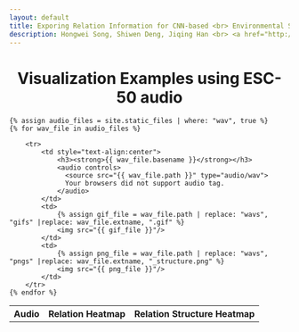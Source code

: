 ```yaml
---
layout: default
title: Exporing Relation Information for CNN-based <br> Environmental Sound Classification
description: Hongwei Song, Shiwen Deng, Jiqing Han <br> <a href="http://en.hit.edu.cn/about/overview?s=info" style="color:pink;">&#64;Harbin Institute of Technology</a>, China<br><a href="./pub.html" style="color:Gold;"><strong>&#128073 More Publications</strong></a>;   <a href="https://github.com/hackerekcah/ESRelation" style="color:Orange;"><strong>&#128073; Code Repository</strong></a>
---
```

<h1 style="text-align:center"> Visualization Examples using ESC-50 audio </h1>

<table width="200%">
    <tr>
        <th>Audio</th>
        <th>Relation Heatmap</th>
        <th>Relation Structure Heatmap</th>
    </tr>

    {% assign audio_files = site.static_files | where: "wav", true %}
    {% for wav_file in audio_files %}

        <tr>
            <td style="text-align:center">
                <h3><strong>{{ wav_file.basename }}</strong></h3>
                <audio controls>
                  <source src="{{ wav_file.path }}" type="audio/wav">
                  Your browsers did not support audio tag.
                </audio>
            </td>
            <td>
                {% assign gif_file = wav_file.path | replace: "wavs", "gifs" |replace: wav_file.extname, ".gif" %}
                <img src="{{ gif_file }}"/>
            </td>
            <td>
                {% assign png_file = wav_file.path | replace: "wavs", "pngs" |replace: wav_file.extname, "_structure.png" %}
                <img src="{{ png_file }}"/>
            </td>
        </tr>
    {% endfor %}
</table>
